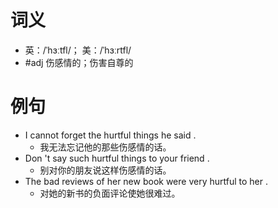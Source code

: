 # 词义
- 英：/ˈhɜːtfl/； 美：/ˈhɜːrtfl/
- #adj 伤感情的；伤害自尊的
# 例句
- I cannot forget the hurtful things he said .
	- 我无法忘记他的那些伤感情的话。
- Don 't say such hurtful things to your friend .
	- 别对你的朋友说这样伤感情的话。
- The bad reviews of her new book were very hurtful to her .
	- 对她的新书的负面评论使她很难过。
